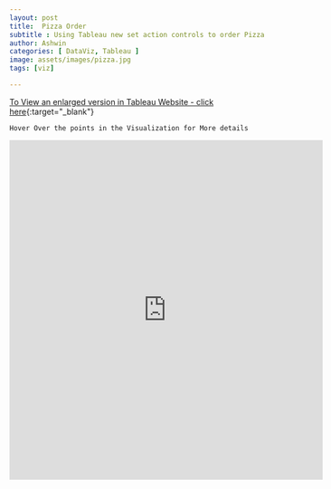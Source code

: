 ```yaml
---
layout: post
title:  Pizza Order
subtitle : Using Tableau new set action controls to order Pizza
author: Ashwin
categories: [ DataViz, Tableau ]
image: assets/images/pizza.jpg
tags: [viz]

---
```

[To View an enlarged version in Tableau Website - click here](https://public.tableau.com/profile/ashwin1496#!/vizhome/PizzaOrder/Dashboard){:target="_blank"}

```
Hover Over the points in the Visualization for More details 
```

<iframe seamless frameborder="0" src="https://public.tableau.com/views/PizzaOrder/Dashboard?:language=en-GB&:display_count=y&:origin=viz_share_link&:showVizHome=no" width = '110%' height = '600'></iframe>
